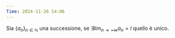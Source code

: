 ```yaml
---
Time: 2024-11-26 14:06
---
```

Sia $\{a_n\}_{n\in ℕ}$ una successione, se $\exists \lim_{n\to +\infty} a_n=l$ quello è unico.
